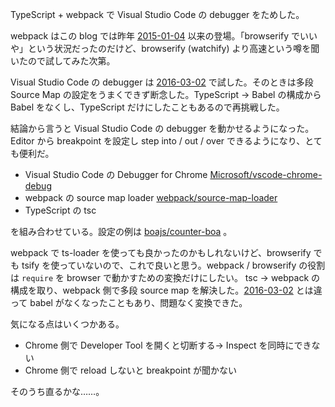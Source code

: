 TypeScript + webpack で Visual Studio Code の debugger をためした。

webpack はこの blog では昨年 [2015-01-04][]  以来の登場。「browserify でいいや」という状況だったのだけど、browserify (watchify) より高速という噂を聞いたので試してみた次第。

Visual Studio Code の debugger は [2016-03-02][] で試した。そのときは多段 Source Map の設定をうまくできず断念した。TypeScript -> Babel の構成から Babel をなくし、TypeScript だけにしたこともあるので再挑戦した。

結論から言うと Visual Studio Code の debugger を動かせるようになった。Editor から breakpoint を設定し step into / out / over できるようになり、とても便利だ。

- Visual Studio Code の Debugger for Chrome [Microsoft/vscode-chrome-debug][]
- webpack の source map loader [webpack/source-map-loader][]
- TypeScript の tsc

を組み合わせている。設定の例は [boajs/counter-boa][] 。

webpack で ts-loader を使っても良かったのかもしれないけど、browserify でも tsify を使っていないので、これで良いと思う。webpack / browserify の役割は `require` を browser で動かすための変換だけにしたい。 tsc -> webpack の構成を取り、webpack 側で多段 source map を解決した。[2016-03-02][] とは違って babel がなくなったこともあり、問題なく変換できた。

気になる点はいくつかある。

- Chrome 側で Developer Tool を開くと切断する→ Inspect を同時にできない
- Chrome 側で reload しないと breakpoint が聞かない

そのうち直るかな……。

[2015-01-04]: http://blog.bouzuya.net/2015/01/04/
[2016-03-02]: http://blog.bouzuya.net/2016/03/02/
[Microsoft/vscode-chrome-debug]: https://github.com/Microsoft/vscode-chrome-debug
[boajs/counter-boa]: https://github.com/boajs/counter-boa
[webpack/source-map-loader]: https://github.com/webpack/source-map-loader

